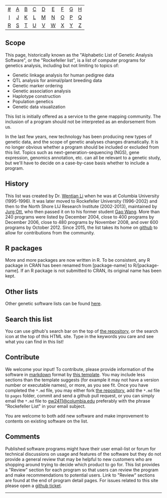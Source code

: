|     |     |     |     |     |     |     |     |     |
|:-:  |:-:  |:-:  |:-:  |:-:  |:-:  |:-:  |:-:  |:-:  |
| [#](../../1) 	| [A](../../a) 	| [B](../../b) 	| [C](../../c) 	| [D](../../d) 	| [E](../../e) 	| [F](../../f) 	| [G](../../g) 	| [H](../../h) 	|
| [I](../../i) 	| [J](../../j) 	| [K](../../k) 	| [L](../../l) 	| [M](../../m) 	| [N](../../n) 	| [O](../../o) 	| [P](../../p) 	| [Q](../../q) 	|
| [R](../../r) 	| [S](../../s) 	| [T](../../t) 	| [U](../../u) 	| [V](../../v) 	| [W](../../w) 	| [X](../../x) 	| [Y](../../y) 	| [Z](../../z)  	|

## Scope
This page, historically known as the "Alphabetic List of Genetic Analysis Software", or the "Rockefeller list", is a list of computer programs for genetics analysis, including but not limiting to topics of:

* Genetic linkage analysis for human pedigree data
* QTL analysis for animal/plant breeding data
* Genetic marker ordering
* Genetic association analysis
* Haplotype construction
* Population genetics
* Genetic data visualization

This list is initially offered as a service to the gene mapping community. The inclusion of a program should not be interpreted as an endorsement from us.

In the last few years, new technology has been producing new types of genetic data, and the scope of genetic analyses changes dramatically. It is no longer obvious whether a program should be included or excluded from this list. Topics such as next-generation-sequencing (NGS), gene expression, genomics annotation, etc. can all be relevant to a genetic study, but we'll have to decide on a case-by-case basis whether to include a program.

## History
This list was created by Dr. [Wentian Li](https://scholar.google.com/citations?user=XsMM0oQAAAAJ&hl=en) when he was at Columbia University (1995-1996). It was later moved to Rockefeller University (1996-2002) and then to the North Shore LIJ Research Institute (2002-2013), maintained by [Jurg Ott](http://www.jurgott.org/), who then passed it on to his former student [Gao Wang](http://tigerwang.org). More than 240 programs were listed by December 2004, close to 400 programs by December 2006, close to 480 programs by November 2008, and over 600 programs by October 2012. Since 2015, the list takes its home on [github](https://github.com/gaow/genetic-analysis-software) to allow for contributions from the community.

## R packages
More and more packages are now written in R. To be consistent, any R package in CRAN has been renamed from [package-name] to R/[package-name]. If an R package is not submitted to CRAN, its original name has been kept.

## Other lists
Other genetic software lists can be found [here](../lists).

## Search this list
You can use github's search bar on the top of [the repository](https://github.com/gaow/genetic-analysis-software), or the search icon at the top of this HTML site. Type in the keywords you care and see what you can find in this list!

## Contribute
We welcome your input! To contribute, please provide information of the software in [markdown](https://guides.github.com/features/mastering-markdown) format by [this template](https://raw.githubusercontent.com/gaow/genetic-analysis-software/master/Template.md). You may include less sections than the template suggests (for example it may not have a version number or executable names), or more, as you see fit. Once you have completed the `*.md` file, you may either fork [the repository](https://github.com/gaow/genetic-analysis-software), add the `*.md` file to `pages` folder, commit and send a github pull request, or you can simply email the `*.md` file to <gw2411@columbia.edu> preferably with the phrase "Rockefeller List" in your email subject.

You are welcome to both add new software and make improvement to contents on existing software on the list.

## Comments
Published software programs might have their user email-list or forum for technical discussions on usage and features of the software but they do not provide a general review that may be helpful to new customers who are shopping around trying to decide which product to go for. This list provides a "Review" section for each program so that users can review the program and make recommendations to potential users. Link to "Review" sections are found at the end of program detail pages. For issues related to this site please open a [github ticket](https://github.com/gaow/genetic-analysis-software/issues).

---
